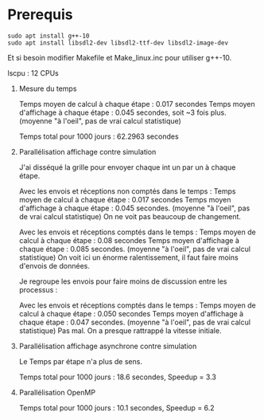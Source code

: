 # Prerequis

    sudo apt install g++-10 
    sudo apt install libsdl2-dev libsdl2-ttf-dev libsdl2-image-dev

Et si besoin modifier Makefile et Make_linux.inc pour utiliser g++-10. 



lscpu : 12 CPUs



1) Mesure du temps 
    
    Temps moyen de calcul à chaque étape : 0.017 secondes
    Temps moyen d'affichage à chaque étape : 0.045 secondes, soit ~3 fois plus.
    (moyenne "à l'oeil", pas de vrai calcul statistique)

    Temps total pour 1000 jours : 62.2963 secondes


2) Parallélisation affichage contre simulation

    J'ai disséqué la grille pour envoyer chaque int un par un à chaque étape.

    Avec les envois et réceptions non comptés dans le temps :
    Temps moyen de calcul à chaque étape : 0.017 secondes 
    Temps moyen d'affichage à chaque étape : 0.045 secondes.
    (moyenne "à l'oeil", pas de vrai calcul statistique)
        On ne voit pas beaucoup de changement.

    Avec les envois et réceptions comptés dans le temps :
    Temps moyen de calcul à chaque étape : 0.08 secondes 
    Temps moyen d'affichage à chaque étape : 0.085 secondes.
    (moyenne "à l'oeil", pas de vrai calcul statistique)
        On voit ici un énorme ralentissement, il faut faire moins d'envois de données.

    Je regroupe les envois pour faire moins de discussion entre les processus :

    Avec les envois et réceptions comptés dans le temps :
    Temps moyen de calcul à chaque étape : 0.050 secondes 
    Temps moyen d'affichage à chaque étape : 0.047 secondes.
    (moyenne "à l'oeil", pas de vrai calcul statistique)
        Pas mal. On a presque rattrappé la vitesse initiale.

    
3) Parallélisation affichage asynchrone contre simulation

    Le Temps par étape n'a plus de sens.

    Temps total pour 1000 jours : 18.6 secondes, Speedup = 3.3


4) Parallélisation OpenMP

    Temps total pour 1000 jours : 10.1 secondes, Speedup = 6.2
        